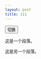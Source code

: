 ```yaml
---
layout: post
title: 111
---
```


<button type="button">切换</button>
<p>这是一个段落。</p>
<p>这是另一个段落。</p>



<script src="https://cdn.bootcdn.net/ajax/libs/jquery/3.5.1/jquery.min.js"></script>


<script type="text/javascript">
$(document).ready(function(){
  $("button").click(function(){
  $("p").toggle();
  });
});
</script>
